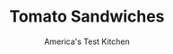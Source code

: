 ---
layout: ../../layouts/MarkdownPostLayout.astro
title: Tomato Sandwiches
author: America's Test Kitchen
pubDate: 2023-03-15
description: "The tomato sandwich is a summertime stalwart that seems so simple, but it’s very particular."
image_url: https://res.cloudinary.com/hksqkdlah/image/upload/ar_1:1,c_fill,dpr_2.0,f_auto,fl_lossy.progressive.strip_profile,g_faces:auto,q_auto:low,w_344/44369-sfs-tomato-sandwich-reshoot-19
tags: ["Main Courses","Sandwiches","Cookbook Collection"]
calories: 1867
protein: 7
carbohydrates: 33
fats: 
fiber: 3
ingredients: ["3 tablespoons, extra-virgin olive oil","1 tablespoon, red wine vinegar","3/4 teaspoon, table salt","1 pound mixed, ripe tomatoes, cored and sliced ¼ inch thick","1/2 cup, mayonnaise","8 slices, hearty white sandwich bread, toasted",", Ground black pepper"]
serves: 4
time: "40 minutes"
instructions: ["Whisk oil, vinegar, and salt together in medium bowl; transfer marinade to 1-gallon zipper-lock bag. Add tomatoes to bag, press out air, seal bag, and gently turn to coat tomatoes with marinade. Lay bag flat on counter and let sit for 10 minutes.","Transfer tomato slices to now-empty bowl, leaving marinade in bag. Combine 1½ tablespoons marinade with mayonnaise in small bowl. Discard remaining marinade.","Place toast on cutting board. Spread 1 tablespoon mayonnaise mixture on 1 side of toast. Shingle tomatoes evenly on 4 slices of toast, covering as much of toast as possible. Season tomatoes with pepper to taste. Top tomatoes with remaining 4 slices of toast, mayonnaise side down. Cut sandwiches in half. Serve."]
nutrition: ["381 mg Potassium","114 mg Phosphorus","91 mg Calcium","2 mg Iron","39 mg Magnesium","499 mg Sodium","34 g Fat","3 mg Niacin (B3)","13 g Monounsaturated","15 g Polyunsaturated","15 mg Vitamin C","11 mg Cholesterol","5 g Saturated","3 g Fiber","11 µg Folic acid","54 µg Folate (food)","6 g Sugars","18 µg Vitamin K","131 g Water","33 g Carbs","74 µg Folate equivalent (total)","7 g Protein","2 mg Vitamin E","47 µg Vitamin A","466 kcal Energy","1867 calories"]
notes: "To perfect this tomato sandwich recipe, you’ll want to choose tomatoes that measure no more than 2 inches in diameter. The tomatoes should smell fruity and feel heavy for their size. Youre more likely to break up the tomatoes if you toss them with the marinade in a bowl; combining them in a zipper-lock bag is gentler. "
---